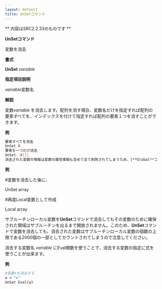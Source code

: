 ```yaml
---
layout: default
title: UnSetコマンド
---
```

** 内容はSRC2.2.33のものです **

**UnSetコマンド**

変数を消去

**書式**

**UnSet** *variable*

**指定項目説明**

*variable*変数名

**解説**

変数*variable* を消去します。配列を消す場合、変数名だけを指定すれば配列の要素すべてを、インデックスを付けて指定すれば配列の要素１つを消すことができます。

**例**
```sh
要素すべてを消去
UnSet X
要素を一つだけ消去
UnSet  X[1]
消去された変数の情報は変数の属性情報も含めて全て削除されてしまうため、[**Global**コマンド](Globalコマンド.md)で作成したグローバル変数や、[**Local**コマンド](Localコマンド.md)で作成したサブルーチンローカル変数を**UnSet**コマンドで消去した後に再設定する場合は、再度**Global**コマンド、**Local**コマンドを実行する必要があります。なお、配列の要素のみを消去した場合はこの操作は必要ありません。
```

**例**

#変数を消去した後に、

UnSet array

#再度Local変数として作成

Local array

サブルーチンローカル変数を**UnSet**コマンドで消去してもその変数のために確保された領域はサブルーチンを出るまで開放されません。このため、**UnSet**コマンドで変数を消去しても、消去された変数はサブルーチンローカル変数の個数の上限である2000個の一部としてカウントされてしまうので注意してください。

消去する変数名 *variable* にEval関数を使うことで、消去する変数の指定に式を使うことが出来ます。

**例**
```sh
#変数xを消去する
a = "x"
UnSet Eval(a)
```

